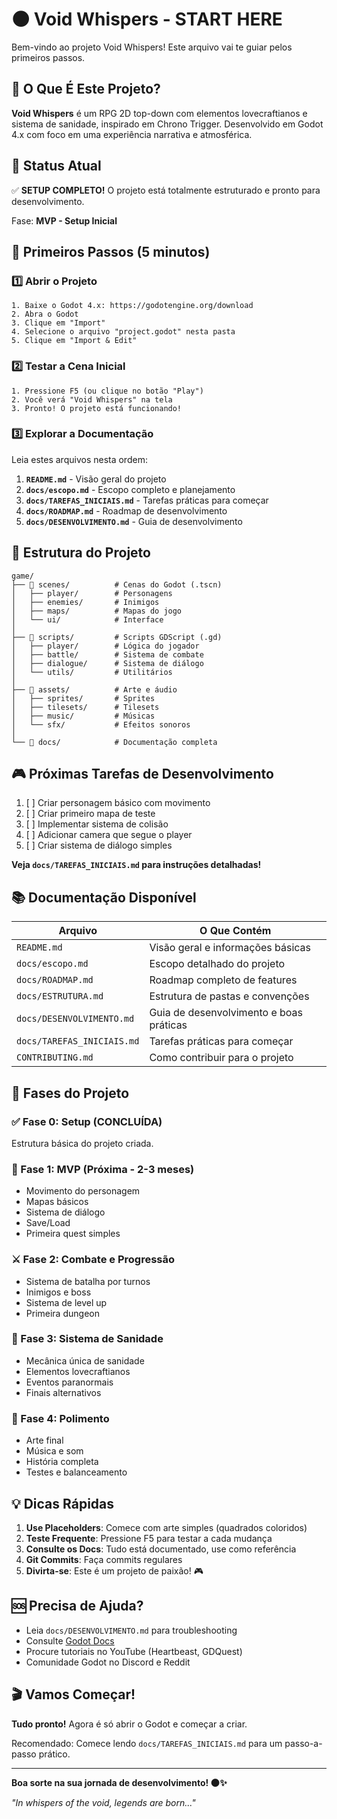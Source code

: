 # 🌑 Void Whispers - START HERE

Bem-vindo ao projeto Void Whispers! Este arquivo vai te guiar pelos primeiros passos.

## 📖 O Que É Este Projeto?

**Void Whispers** é um RPG 2D top-down com elementos lovecraftianos e sistema de sanidade, inspirado em Chrono Trigger. Desenvolvido em Godot 4.x com foco em uma experiência narrativa e atmosférica.

## 🎯 Status Atual

✅ **SETUP COMPLETO!** O projeto está totalmente estruturado e pronto para desenvolvimento.

Fase: **MVP - Setup Inicial**

## 🚀 Primeiros Passos (5 minutos)

### 1️⃣ Abrir o Projeto
```
1. Baixe o Godot 4.x: https://godotengine.org/download
2. Abra o Godot
3. Clique em "Import"
4. Selecione o arquivo "project.godot" nesta pasta
5. Clique em "Import & Edit"
```

### 2️⃣ Testar a Cena Inicial
```
1. Pressione F5 (ou clique no botão "Play")
2. Você verá "Void Whispers" na tela
3. Pronto! O projeto está funcionando!
```

### 3️⃣ Explorar a Documentação
Leia estes arquivos nesta ordem:

1. **`README.md`** - Visão geral do projeto
2. **`docs/escopo.md`** - Escopo completo e planejamento
3. **`docs/TAREFAS_INICIAIS.md`** - Tarefas práticas para começar
4. **`docs/ROADMAP.md`** - Roadmap de desenvolvimento
5. **`docs/DESENVOLVIMENTO.md`** - Guia de desenvolvimento

## 📁 Estrutura do Projeto

```
game/
├── 📂 scenes/          # Cenas do Godot (.tscn)
│   ├── player/        # Personagens
│   ├── enemies/       # Inimigos
│   ├── maps/          # Mapas do jogo
│   └── ui/            # Interface
│
├── 📂 scripts/         # Scripts GDScript (.gd)
│   ├── player/        # Lógica do jogador
│   ├── battle/        # Sistema de combate
│   ├── dialogue/      # Sistema de diálogo
│   └── utils/         # Utilitários
│
├── 📂 assets/          # Arte e áudio
│   ├── sprites/       # Sprites
│   ├── tilesets/      # Tilesets
│   ├── music/         # Músicas
│   └── sfx/           # Efeitos sonoros
│
└── 📂 docs/            # Documentação completa
```

## 🎮 Próximas Tarefas de Desenvolvimento

1. [ ] Criar personagem básico com movimento
2. [ ] Criar primeiro mapa de teste
3. [ ] Implementar sistema de colisão
4. [ ] Adicionar camera que segue o player
5. [ ] Criar sistema de diálogo simples

**Veja `docs/TAREFAS_INICIAIS.md` para instruções detalhadas!**

## 📚 Documentação Disponível

| Arquivo | O Que Contém |
|---------|--------------|
| `README.md` | Visão geral e informações básicas |
| `docs/escopo.md` | Escopo detalhado do projeto |
| `docs/ROADMAP.md` | Roadmap completo de features |
| `docs/ESTRUTURA.md` | Estrutura de pastas e convenções |
| `docs/DESENVOLVIMENTO.md` | Guia de desenvolvimento e boas práticas |
| `docs/TAREFAS_INICIAIS.md` | Tarefas práticas para começar |
| `CONTRIBUTING.md` | Como contribuir para o projeto |

## 🎯 Fases do Projeto

### ✅ Fase 0: Setup (CONCLUÍDA)
Estrutura básica do projeto criada.

### 🎯 Fase 1: MVP (Próxima - 2-3 meses)
- Movimento do personagem
- Mapas básicos
- Sistema de diálogo
- Save/Load
- Primeira quest simples

### ⚔️ Fase 2: Combate e Progressão
- Sistema de batalha por turnos
- Inimigos e boss
- Sistema de level up
- Primeira dungeon

### 🌟 Fase 3: Sistema de Sanidade
- Mecânica única de sanidade
- Elementos lovecraftianos
- Eventos paranormais
- Finais alternativos

### 🎨 Fase 4: Polimento
- Arte final
- Música e som
- História completa
- Testes e balanceamento

## 💡 Dicas Rápidas

1. **Use Placeholders**: Comece com arte simples (quadrados coloridos)
2. **Teste Frequente**: Pressione F5 para testar a cada mudança
3. **Consulte os Docs**: Tudo está documentado, use como referência
4. **Git Commits**: Faça commits regulares
5. **Divirta-se**: Este é um projeto de paixão! 🎮

## 🆘 Precisa de Ajuda?

- Leia `docs/DESENVOLVIMENTO.md` para troubleshooting
- Consulte [Godot Docs](https://docs.godotengine.org/)
- Procure tutoriais no YouTube (Heartbeast, GDQuest)
- Comunidade Godot no Discord e Reddit

## 🎬 Vamos Começar!

**Tudo pronto!** Agora é só abrir o Godot e começar a criar.

Recomendado: Comece lendo `docs/TAREFAS_INICIAIS.md` para um passo-a-passo prático.

---

**Boa sorte na sua jornada de desenvolvimento! 🌑✨**

*"In whispers of the void, legends are born..."*

